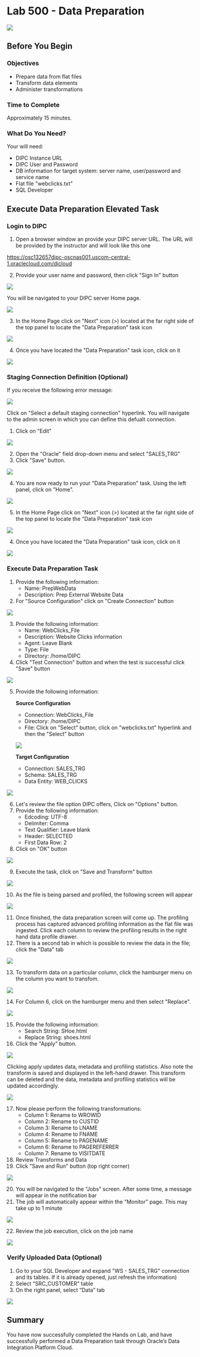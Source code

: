 
# Lab 500 - Data Preparation
![](images/500/image500_0.png)


## Before You Begin

### Objectives
-   Prepare data from flat files
-   Transform data elements
-   Administer transformations

### Time to Complete 
Approximately 15 minutes.

### What Do You Need?
Your will need:
- DIPC Instance URL
- DIPC User and Password
- DB information for target system: server name, user/password and service name
- Flat file "webclicks.txt"
- SQL Developer


## Execute Data Preparation Elevated Task

### Login to DIPC
1. Open a browser window an provide your DIPC server URL. The URL will be provided by the instructor and will look like this one

https://osc132657dipc-oscnas001.uscom-central-1.oraclecloud.com/dicloud

2. Provide your user name and password, then click "Sign In" button

![](images/500/image500_1.png)

You will be navigated to your DIPC server Home page.

![](images/500/image500_2.png)

3. In the Home Page click on "Next" icon (>) located at the far right side of the top panel to locate the "Data Preparation" task icon

![](images/500/image500_3.png)

4. Once you have located the "Data Preparation" task icon, click on it

![](images/500/image500_4.png)

### Staging Connection Definition (Optional)
If you receive the following error message:

![](images/500/image500_5.png)

Click on "Select a default staging connection" hyperlink. You will navigate to the admin screen in which you can define this defualt connection.

1. Click on "Edit"

![](images/500/image500_6.png)

2. Open the "Oracle" field drop-down menu and select "SALES_TRG"
3. Click "Save" button.

![](images/500/image500_7.png)

4. You are now ready to run your "Data Preparation" task. Using the left panel, click on "Home".

![](images/500/image500_8.png)

5. In the Home Page click on "Next" icon (>) located at the far right side of the top panel to locate the "Data Preparation" task icon

![](images/500/image500_3.png)

4. Once you have located the "Data Preparation" task icon, click on it

![](images/500/image500_4.png)


### Execute Data Preparation Task

1.	Provide the following information:
	- Name: PrepWebData 
	- Description:  Prep External Website Data
2. For "Source Configuration" click on "Create Connection" button

![](images/500/image500_9.png)

3. Provide the following information:
	- Name: WebClicks_File
	- Description: Website Clicks information
	- Agent: Leave Blank
	- Type: File
	- Directory: /home/DIPC
 4. Click "Test Connection" button and when the test is successful click "Save" button

![](images/500/image500_10.png)

5. Provide the following information:
	
	**Source Configuration**
	- Connection: WebClicks_File
	- Directory: /home/DIPC
	- File: Click on "Select" button, click on "webclicks.txt" hyperlink and then the "Select" button

	![](images/500/image500_11.png)

	**Target Configuration**
	- Connection: SALES_TRG
	- Schema: SALES_TRG 
	- Data Entity: WEB_CLICKS

![](images/500/image500_12.png)

6.	Let's review the file option DIPC offers, Click on "Options" button.
7. Provide the following information:
	- Edcoding: UTF-8
	- Delimiter: Comma
	- Text Qualifier: Leave blank
	- Header: SELECTED 
	- First Data Row: 2
8. Click on "OK" button

![](images/500/image500_13.png)

9. Execute the task, click on "Save and Transform" button

![](images/500/image500_14.png)

10.	As the file is being parsed and profiled, the following screen will appear  

![](images/500/image500_15.png)

11. Once finished, the data preparation screen will come up. The profiling process has captured advanced profiling information as the flat file was ingested.  Click each column to review the profiling results in the right hand data profile drawer.
12. There is a second tab in which is possible to review the data in the file; click the "Data" tab 

![](images/500/image500_16.png)


13. To transform data on a particular column, click the hamburger menu on the column you want to transfom.  

![](images/500/image500_17.png)

14. For Column 6, click on the hamburger menu and then select "Replace".
 
![](images/500/image500_18.png)

15. Provide the following information:
	- Search String: SHoe.html
	- Replace String: shoes.html
16. Click the "Apply" button.

![](images/500/image500_19.png)

Clicking apply updates data, metadata and profiling statistics.  Also note the transform is saved and displayed in the left-hand drawer.  This transform can be deleted and the data, metadata and profiling statistics will be updated accordingly. 

![](images/500/image500_20.png)

17. Now please perform the following transformations:
	- Column 1: Rename to WROWID 
	- Column 2: Rename to CUSTID 
	- Column 3: Rename to LNAME 
	- Column 4: Rename to FNAME 
	- Column 5: Rename to PAGENAME 
	- Column 6: Rename to PAGEREFERRER 
	- Column 7: Rename to VISITDATE 
18. Review Transforms and Data
19. Click "Save and Run" button (top right corner)

![](images/500/image500_21.png)

20.	You will be navigated to the “Jobs” screen. After some time, a message will appear in the notification bar
21.	The job will automatically appear within the "Monitor" page. This may take up to 1 minute

![](images/500/image500_22.png)

22. Review the job execution, click on the job name
 
![](images/500/image500_23.png)


### Verify Uploaded Data (Optional)

1.	Go to your SQL Developer and expand "WS - SALES_TRG" connection and its tables. If it is already opened, just refresh the information)
2.	Select “SRC_CUSTOMER” table
3.	On the right panel, select “Data” tab

![](images/500/image500_24.png)
 

## Summary 
 You have now successfully completed the Hands on Lab, and have successfully performed a Data Preparation task through Oracle’s Data Integration Platform Cloud. 

